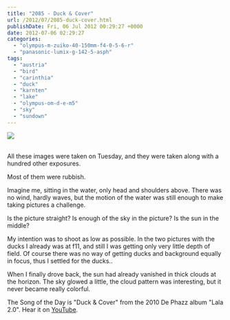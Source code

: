 ```yaml
---
title: "2085 - Duck & Cover"
url: /2012/07/2085-duck-cover.html
publishDate: Fri, 06 Jul 2012 00:29:27 +0000
date: 2012-07-06 02:29:27
categories: 
  - "olympus-m-zuiko-40-150mm-f4-0-5-6-r"
  - "panasonic-lumix-g-142-5-asph"
tags: 
  - "austria"
  - "bird"
  - "carinthia"
  - "duck"
  - "karnten"
  - "lake"
  - "olympus-om-d-e-m5"
  - "sky"
  - "sundown"
---
```

<div class="container">
<div class="center"><a target="_blank" href="https://d25zfm9zpd7gm5.cloudfront.net/1200x1200/2012/20120703_203341_lr.jpg"><img src="https://d25zfm9zpd7gm5.cloudfront.net/0600x0600/2012/20120703_203341_lr.jpg" /></a></div>
</div>
<br />

All these images were taken on Tuesday, and they were taken along with a hundred other exposures.

<a target="_blank" href="https://d25zfm9zpd7gm5.cloudfront.net/1200x1200/2012/20120703_203315_lr_topaz_lr.jpg"><img style="margin: 0pt 0px 0pt 10px; float: right;" src="https://d25zfm9zpd7gm5.cloudfront.net/0150x0150/2012/20120703_203315_lr_topaz_lr.jpg" alt="" border="0" /></a> Most of them were rubbish.

Imagine me, sitting in the water, only head and shoulders above. There was no wind, hardly waves, but the motion of the water was still enough to make taking pictures a challenge.

<a target="_blank" href="https://d25zfm9zpd7gm5.cloudfront.net/1200x1200/2012/20120703_203640_lr.jpg"><img style="margin: 0pt 10px 0pt 0px; float: left;" src="https://d25zfm9zpd7gm5.cloudfront.net/0150x0150/2012/20120703_203640_lr.jpg" alt="" border="0" /></a> Is the picture straight? Is enough of the sky in the picture? Is the sun in the middle?

My intention was to shoot as low as possible. In the two pictures with the ducks I already was at f11, and still I was getting only very little depth of field. Of course there was no way of getting ducks and background equally in focus, thus I settled for the ducks..

<a target="_blank" href="https://d25zfm9zpd7gm5.cloudfront.net/1200x1200/2012/20120703_205048_lr.jpg"><img style="margin: 0pt 0px 0pt 10px; float: right;" src="https://d25zfm9zpd7gm5.cloudfront.net/0150x0150/2012/20120703_205048_lr.jpg" alt="" border="0" /></a> When I finally drove back, the sun had already vanished in thick clouds at the horizon. The sky glowed a little, the cloud pattern was interesting, but it never became really colorful.

 The Song of the Day is "Duck &amp; Cover" from the 2010 De Phazz album "Lala 2.0". Hear it on <a href="http://www.youtube.com/watch?v=KNyePSgP2Oo" target="_blank">YouTube</a>.
